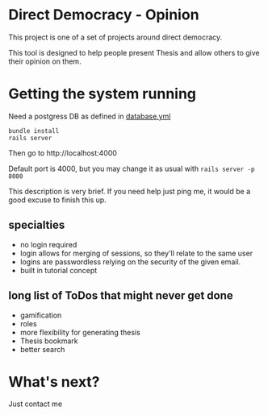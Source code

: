 # Direct Democracy - Opinion

This project is one of a set of projects around direct democracy.

This tool is designed to help people present Thesis and allow others to give their opinion on them.

# Getting the system running
Need a postgress DB as defined in [database.yml](config/database.yml)
```
bundle install
rails server
```
Then go to http://localhost:4000

Default port is 4000, but you may change it as usual with `rails server -p 8080`

This description is very brief. If you need help just ping me, it would be a good excuse to finish this up.

## specialties

- no login required
- login allows for merging of sessions, so they'll relate to the same user
- logins are passwordless relying on the security of the given email.
- built in tutorial concept

## long list of ToDos that might never get done
- gamification
- roles
- more flexibility for generating thesis
- Thesis bookmark
- better search

# What's next?

Just contact me
